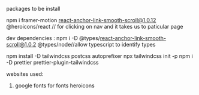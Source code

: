 packages to be install

npm i framer-motion react-anchor-link-smooth-scroll@1.0.12 @heroicons/react  // for clicking on nav and it takes us to paticular page

dev dependencies : npm i -D @types/react-anchor-link-smooth-scroll@1.0.2 @types/node//allow typescript to identify types

npm install -D tailwindcss postcss autoprefixer
npx tailwindcss init -p
npm i -D prettier prettier-plugin-tailwindcss

websites used:
1. google fonts for fonts
heroicons



